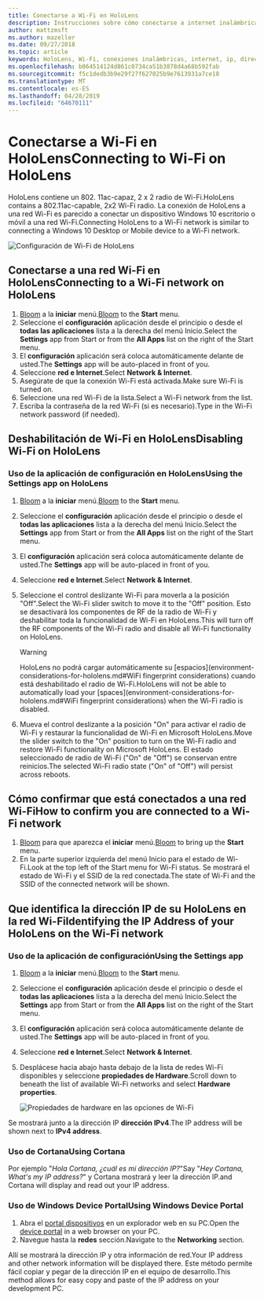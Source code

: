 ```yaml
---
title: Conectarse a Wi-Fi en HoloLens
description: Instrucciones sobre cómo conectarse a internet inalámbrica con HoloLens y cómo identificar la dirección IP del dispositivo.
author: mattzmsft
ms.author: mazeller
ms.date: 09/27/2018
ms.topic: article
keywords: HoloLens, Wi-Fi, conexiones inalámbricas, internet, ip, dirección ip
ms.openlocfilehash: b064514124d861c0734ca51b3878d4a68b592fab
ms.sourcegitcommit: f5c1dedb3b9e29f27f627025b9e7613931a7ce18
ms.translationtype: MT
ms.contentlocale: es-ES
ms.lasthandoff: 04/28/2019
ms.locfileid: "64670111"
---
```

# <a name="connecting-to-wi-fi-on-hololens"></a><span data-ttu-id="799c7-104">Conectarse a Wi-Fi en HoloLens</span><span class="sxs-lookup"><span data-stu-id="799c7-104">Connecting to Wi-Fi on HoloLens</span></span>

<span data-ttu-id="799c7-105">HoloLens contiene un 802. 11ac-capaz, 2 x 2 radio de Wi-Fi.</span><span class="sxs-lookup"><span data-stu-id="799c7-105">HoloLens contains a 802.11ac-capable, 2x2 Wi-Fi radio.</span></span> <span data-ttu-id="799c7-106">La conexión de HoloLens a una red Wi-Fi es parecido a conectar un dispositivo Windows 10 escritorio o móvil a una red Wi-Fi.</span><span class="sxs-lookup"><span data-stu-id="799c7-106">Connecting HoloLens to a Wi-Fi network is similar to connecting a Windows 10 Desktop or Mobile device to a Wi-Fi network.</span></span>

![Configuración de Wi-Fi de HoloLens](images/wifi-hololens-600px.jpg)

## <a name="connecting-to-a-wi-fi-network-on-hololens"></a><span data-ttu-id="799c7-108">Conectarse a una red Wi-Fi en HoloLens</span><span class="sxs-lookup"><span data-stu-id="799c7-108">Connecting to a Wi-Fi network on HoloLens</span></span>

1. <span data-ttu-id="799c7-109">[Bloom](gestures.md#bloom) a la **iniciar** menú.</span><span class="sxs-lookup"><span data-stu-id="799c7-109">[Bloom](gestures.md#bloom) to the **Start** menu.</span></span>
2. <span data-ttu-id="799c7-110">Seleccione el **configuración** aplicación desde el principio o desde el **todas las aplicaciones** lista a la derecha del menú Inicio.</span><span class="sxs-lookup"><span data-stu-id="799c7-110">Select the **Settings** app from Start or from the **All Apps** list on the right of the Start menu.</span></span>
3. <span data-ttu-id="799c7-111">El **configuración** aplicación será coloca automáticamente delante de usted.</span><span class="sxs-lookup"><span data-stu-id="799c7-111">The **Settings** app will be auto-placed in front of you.</span></span>
4. <span data-ttu-id="799c7-112">Seleccione **red e Internet**.</span><span class="sxs-lookup"><span data-stu-id="799c7-112">Select **Network & Internet**.</span></span>
5. <span data-ttu-id="799c7-113">Asegúrate de que la conexión Wi-Fi está activada.</span><span class="sxs-lookup"><span data-stu-id="799c7-113">Make sure Wi-Fi is turned on.</span></span>
6. <span data-ttu-id="799c7-114">Seleccione una red Wi-Fi de la lista.</span><span class="sxs-lookup"><span data-stu-id="799c7-114">Select a Wi-Fi network from the list.</span></span>
7. <span data-ttu-id="799c7-115">Escriba la contraseña de la red Wi-Fi (si es necesario).</span><span class="sxs-lookup"><span data-stu-id="799c7-115">Type in the Wi-Fi network password (if needed).</span></span>

## <a name="disabling-wi-fi-on-hololens"></a><span data-ttu-id="799c7-116">Deshabilitación de Wi-Fi en HoloLens</span><span class="sxs-lookup"><span data-stu-id="799c7-116">Disabling Wi-Fi on HoloLens</span></span>

### <a name="using-the-settings-app-on-hololens"></a><span data-ttu-id="799c7-117">Uso de la aplicación de configuración en HoloLens</span><span class="sxs-lookup"><span data-stu-id="799c7-117">Using the Settings app on HoloLens</span></span>

1. <span data-ttu-id="799c7-118">[Bloom](gestures.md#bloom) a la **iniciar** menú.</span><span class="sxs-lookup"><span data-stu-id="799c7-118">[Bloom](gestures.md#bloom) to the **Start** menu.</span></span>
2. <span data-ttu-id="799c7-119">Seleccione el **configuración** aplicación desde el principio o desde el **todas las aplicaciones** lista a la derecha del menú Inicio.</span><span class="sxs-lookup"><span data-stu-id="799c7-119">Select the **Settings** app from Start or from the **All Apps** list on the right of the Start menu.</span></span>
3. <span data-ttu-id="799c7-120">El **configuración** aplicación será coloca automáticamente delante de usted.</span><span class="sxs-lookup"><span data-stu-id="799c7-120">The **Settings** app will be auto-placed in front of you.</span></span>
4. <span data-ttu-id="799c7-121">Seleccione **red e Internet**.</span><span class="sxs-lookup"><span data-stu-id="799c7-121">Select **Network & Internet**.</span></span>
5. <span data-ttu-id="799c7-122">Seleccione el control deslizante Wi-Fi para moverla a la posición "Off".</span><span class="sxs-lookup"><span data-stu-id="799c7-122">Select the Wi-Fi slider switch to move it to the "Off" position.</span></span> <span data-ttu-id="799c7-123">Esto se desactivará los componentes de RF de la radio de Wi-Fi y deshabilitar toda la funcionalidad de Wi-Fi en HoloLens.</span><span class="sxs-lookup"><span data-stu-id="799c7-123">This will turn off the RF components of the Wi-Fi radio and disable all Wi-Fi functionality on HoloLens.</span></span> 

    >[!WARNING]
    ><span data-ttu-id="799c7-124">HoloLens no podrá cargar automáticamente su [espacios](environment-considerations-for-hololens.md#WiFi fingerprint considerations) cuando está deshabilitado el radio de Wi-Fi.</span><span class="sxs-lookup"><span data-stu-id="799c7-124">HoloLens will not be able to automatically load your [spaces](environment-considerations-for-hololens.md#WiFi fingerprint considerations) when the Wi-Fi radio is disabled.</span></span>
    
6. <span data-ttu-id="799c7-125">Mueva el control deslizante a la posición "On" para activar el radio de Wi-Fi y restaurar la funcionalidad de Wi-Fi en Microsoft HoloLens.</span><span class="sxs-lookup"><span data-stu-id="799c7-125">Move the slider switch to the "On" position to turn on the Wi-Fi radio and restore Wi-Fi functionality on Microsoft HoloLens.</span></span> <span data-ttu-id="799c7-126">El estado seleccionado de radio de Wi-Fi ("On" de "Off") se conservan entre reinicios.</span><span class="sxs-lookup"><span data-stu-id="799c7-126">The selected Wi-Fi radio state ("On" of "Off") will persist across reboots.</span></span>

## <a name="how-to-confirm-you-are-connected-to-a-wi-fi-network"></a><span data-ttu-id="799c7-127">Cómo confirmar que está conectados a una red Wi-Fi</span><span class="sxs-lookup"><span data-stu-id="799c7-127">How to confirm you are connected to a Wi-Fi network</span></span>

1. <span data-ttu-id="799c7-128">[Bloom](gestures.md#bloom) para que aparezca el **iniciar** menú.</span><span class="sxs-lookup"><span data-stu-id="799c7-128">[Bloom](gestures.md#bloom) to bring up the **Start** menu.</span></span>
2. <span data-ttu-id="799c7-129">En la parte superior izquierda del menú Inicio para el estado de Wi-Fi.</span><span class="sxs-lookup"><span data-stu-id="799c7-129">Look at the top left of the Start menu for Wi-Fi status.</span></span> <span data-ttu-id="799c7-130">Se mostrará el estado de Wi-Fi y el SSID de la red conectada.</span><span class="sxs-lookup"><span data-stu-id="799c7-130">The state of Wi-Fi and the SSID of the connected network will be shown.</span></span>

## <a name="identifying-the-ip-address-of-your-hololens-on-the-wi-fi-network"></a><span data-ttu-id="799c7-131">Que identifica la dirección IP de su HoloLens en la red Wi-Fi</span><span class="sxs-lookup"><span data-stu-id="799c7-131">Identifying the IP Address of your HoloLens on the Wi-Fi network</span></span>

### <a name="using-the-settings-app"></a><span data-ttu-id="799c7-132">Uso de la aplicación de configuración</span><span class="sxs-lookup"><span data-stu-id="799c7-132">Using the Settings app</span></span>

1. <span data-ttu-id="799c7-133">[Bloom](gestures.md#bloom) a la **iniciar** menú.</span><span class="sxs-lookup"><span data-stu-id="799c7-133">[Bloom](gestures.md#bloom) to the **Start** menu.</span></span>
2. <span data-ttu-id="799c7-134">Seleccione el **configuración** aplicación desde el principio o desde el **todas las aplicaciones** lista a la derecha del menú Inicio.</span><span class="sxs-lookup"><span data-stu-id="799c7-134">Select the **Settings** app from Start or from the **All Apps** list on the right of the Start menu.</span></span>
3. <span data-ttu-id="799c7-135">El **configuración** aplicación será coloca automáticamente delante de usted.</span><span class="sxs-lookup"><span data-stu-id="799c7-135">The **Settings** app will be auto-placed in front of you.</span></span>
4. <span data-ttu-id="799c7-136">Seleccione **red e Internet**.</span><span class="sxs-lookup"><span data-stu-id="799c7-136">Select **Network & Internet**.</span></span>
5. <span data-ttu-id="799c7-137">Desplácese hacia abajo hasta debajo de la lista de redes Wi-Fi disponibles y seleccione **propiedades de Hardware**.</span><span class="sxs-lookup"><span data-stu-id="799c7-137">Scroll down to beneath the list of available Wi-Fi networks and select **Hardware properties**.</span></span>

    ![Propiedades de hardware en las opciones de Wi-Fi](images/wifi-hololens-hwdetails.jpg)

<span data-ttu-id="799c7-139">Se mostrará junto a la dirección IP **dirección IPv4**.</span><span class="sxs-lookup"><span data-stu-id="799c7-139">The IP address will be shown next to **IPv4 address**.</span></span>

### <a name="using-cortana"></a><span data-ttu-id="799c7-140">Uso de Cortana</span><span class="sxs-lookup"><span data-stu-id="799c7-140">Using Cortana</span></span>

<span data-ttu-id="799c7-141">Por ejemplo "*Hola Cortana, ¿cuál es mi dirección IP?*"</span><span class="sxs-lookup"><span data-stu-id="799c7-141">Say "*Hey Cortana, What's my IP address?*"</span></span> <span data-ttu-id="799c7-142">y Cortana mostrará y leer la dirección IP.</span><span class="sxs-lookup"><span data-stu-id="799c7-142">and Cortana will display and read out your IP address.</span></span>

### <a name="using-windows-device-portal"></a><span data-ttu-id="799c7-143">Uso de Windows Device Portal</span><span class="sxs-lookup"><span data-stu-id="799c7-143">Using Windows Device Portal</span></span>

1. <span data-ttu-id="799c7-144">Abra el [portal dispositivos](using-the-windows-device-portal.md#networking) en un explorador web en su PC.</span><span class="sxs-lookup"><span data-stu-id="799c7-144">Open the [device portal](using-the-windows-device-portal.md#networking) in a web browser on your PC.</span></span>
2. <span data-ttu-id="799c7-145">Navegue hasta la **redes** sección.</span><span class="sxs-lookup"><span data-stu-id="799c7-145">Navigate to the **Networking** section.</span></span>

<span data-ttu-id="799c7-146">Allí se mostrará la dirección IP y otra información de red.</span><span class="sxs-lookup"><span data-stu-id="799c7-146">Your IP address and other network information will be displayed there.</span></span> <span data-ttu-id="799c7-147">Este método permite fácil copiar y pegar de la dirección IP en el equipo de desarrollo.</span><span class="sxs-lookup"><span data-stu-id="799c7-147">This method allows for easy copy and paste of the IP address on your development PC.</span></span>
